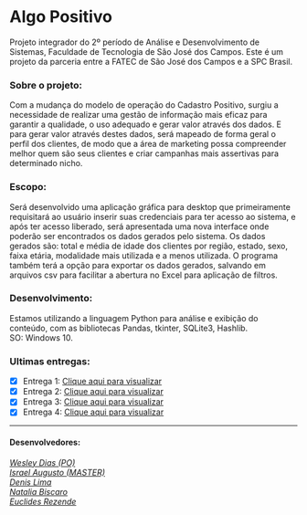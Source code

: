 # Algo Positivo
Projeto integrador do 2º período de Análise e Desenvolvimento de Sistemas, Faculdade de Tecnologia de São José dos Campos.
Este é um projeto da parceria entre a FATEC de São José dos Campos e a SPC Brasil.

### Sobre o projeto:
Com a mudança do modelo de operação do Cadastro Positivo, surgiu a necessidade de realizar uma gestão de informação mais eficaz para garantir a qualidade, o uso adequado e gerar valor através dos dados. E para gerar valor através destes dados, será mapeado de forma geral o perfil dos clientes, de modo que a área de marketing possa compreender melhor quem são seus clientes e criar campanhas mais assertivas para determinado nicho. 

### Escopo:
Será desenvolvido uma aplicação gráfica para desktop que primeiramente requisitará ao usuário inserir suas credenciais para ter acesso ao sistema, e após ter acesso liberado, será apresentada uma nova interface onde poderão ser encontrados os dados gerados pelo sistema. Os dados gerados são: total e média de idade dos clientes por região, estado, sexo, faixa etária, modalidade mais utilizada e a menos utilizada. O programa também terá a opção para exportar os dados gerados, salvando em arquivos csv para facilitar a abertura no Excel para aplicação de filtros. 

### Desenvolvimento:
Estamos utilizando a linguagem Python para análise e exibição do conteúdo, com as bibliotecas Pandas, tkinter, SQLite3, Hashlib.  
SO: Windows 10.

### Ultimas entregas:
- [x] Entrega 1: [Clique aqui para visualizar]()   
- [x] Entrega 2: [Clique aqui para visualizar]()   
- [x] Entrega 3: [Clique aqui para visualizar](https://github.com/IsraelAugusto0110/PI_ADS_2Sem/tree/Entrega3)
- [x] Entrega 4: [Clique aqui para visualizar](https://github.com/IsraelAugusto0110/PI_ADS_2Sem/tree/Entrega4) 

---
#### Desenvolvedores:  
[*Wesley Dias (PO)*](https://github.com/WeDias)  
[*Israel Augusto (MASTER)*](https://github.com/IsraelAugusto0110)   
[*Denis Lima*](https://github.com/Denis-Lima)  
[*Natalia Biscaro*](https://github.com/NataliaBiscaro)   
[*Euclides Rezende*](https://github.com/euclidesjc)
